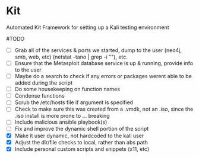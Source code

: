 # Kit
Automated Kit Framework for setting up a Kali testing environment


#TODO

- [ ] Grab all of the services & ports we started, dump to the user (neo4j, smb, web, etc) (netstat -tano | grep -i "<port>"), etc.
- [ ] Ensure that the Metasploit database service is up & running, provide info to the user
- [ ] Maybe do a search to check if any errors or packages werent able to be added during the script
- [ ] Do some housekeeping on function names
- [ ] Condense functions
- [ ] Scrub the /etc/hosts file if argument is specified
- [ ] Check to make sure this was created from a .vmdk, not an .iso, since the .iso install is more prone to ... breaking
- [ ] Include malicious ansible playbook(s)
- [ ] Fix and improve the dynamic shell portion of the script
- [X] Make it user dynamic, not hardcoded to the kali user
- [X] Adjust the dir/file checks to local, rather than abs path
- [X] Include personal custom scripts and snippets (x11, etc)
